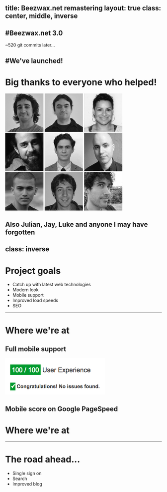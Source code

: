 title: Beezwax.net remastering
layout: true
class: center, middle, inverse
---
#Beezwax.net 3.0
---
~520 git commits later...

#We've launched!
---
# Big thanks to everyone who helped!

![Milhouse](people/milhouse.jpg)
![Marquete](people/marquete.jpg)
![Mary](people/mary.jpg)
<br>
![Seano](people/seano.jpg)
![Ryan](people/ryan.jpg)
![Kevin](people/kevin.jpg)
<br>
![Shivam](people/shivam.jpg)
![Pablo](people/pablo.jpg)
![Pedro](people/pedro.jpg)

Also Julian, Jay, Luke and anyone I may have forgotten
---
class: inverse
---
# Project goals

* Catch up with latest web technologies
* Modern look
* Mobile support
* Improved load speeds
* SEO
---
# Where we're at

## Full mobile support

![Pagespeed Mobile](pagespeed.png)

Mobile score on Google PageSpeed
---
# Where we're at

---
# The road ahead...

* Single sign on
* Search
* Improved blog
